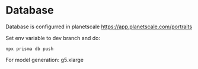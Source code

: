 # Database

Database is configurred in planetscale https://app.planetscale.com/portraits

Set env variable to dev branch and do:

```
npx prisma db push
```

For model generation: g5.xlarge
